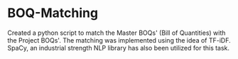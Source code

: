 # BOQ-Matching
 Created a python script to match the Master BOQs' (Bill of Quantities) with the Project BOQs'. The matching was implemented using the idea of TF-iDF. SpaCy, an industrial strength NLP library has  also been utilized for this task.
